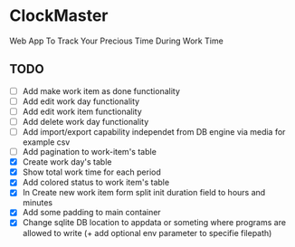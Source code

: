 # ClockMaster
Web App To Track Your Precious Time During Work Time

## TODO
- [ ] Add make work item as done functionality
- [ ] Add edit work day functionality
- [ ] Add edit work item functionality
- [ ] Add delete work day functionality
- [ ] Add import/export capability independet from DB engine via media for example csv
- [ ] Add pagination to work-item's table
- [x] Create work day's table
- [x] Show total work time for each period
- [x] Add colored status to work item's table
- [x] In Create new work item form split init duration field to hours and minutes
- [x] Add some padding to main container
- [x] Change sqlite DB location to appdata or someting where programs are allowed to write (+ add optional env parameter to specifie filepath)
